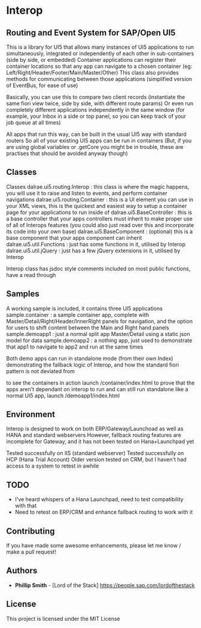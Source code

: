 # Interop 
## Routing and Event System for SAP/Open UI5

This is a library for UI5 that allows many instances of UI5 applications to run simultaneously, integrated or independently of each other in sub-containers (side by side, or embedded)
Container applications can register their container locations so that any app can navigate to a chosen container (eg: Left/Right/Header/Footer/Main/Master/Other)
This class also provides methods for communicating between those applications (simplified version of EventBus, for ease of use)

Basically, you can use this to compare two client records (instantiate the same fiori view twice, side by side, with different route params)
Or even run completely different applications independently in the same window (for example, your Inbox in a side or top panel, so you can keep track of your job queue at all times)

All apps that run this way, can be built in the usual UI5 way with standard routers
So all of your existing UI5 apps can be run in containers
(But, if you are using global variables or .getCore you might be in trouble, these are practises that should be avoided anyway though)

## Classes

Classes
dalrae.ui5.routing.Interop : this class is where the magic happens, you will use it to raise and listen to events, and perform container navigations
dalrae.ui5.routing.Container : this is a UI element you can use in your XML views, this is the quickest and easiest way to setup a container page for your applications to run inside of
dalrae.ui5.BaseController : this is a base controller that your apps controllers must inherit to make proper use of all of Interops features (you could also just read over this and incorporate its code into your own base)
dalrae.ui5.BaseComponent : (optional) this is a base component that your apps component can inherit
dalrae.ui5.util.Functions : just has some functions in it, utilised by Interop
dalrae.ui5.util.jQuery : just has a few jQuery extensions in it, utilised by Interop

Interop class has jsdoc style comments included on most public functions, have a read through

## Samples

A working sample is included, it contains three UI5 applications
sample.container : a sample container app, complete with Master/Detail/Right/Header/InnerRight panels for navigation, and the option for users to shift content between the Main and Right hand panels 
sample.demoapp1 : just a normal split app Master/Detail using a static json model for data
sample.demoapp2 : a nothing app, just used to demonstrate that app1 to navigate to app2 and run at the same times

Both demo apps can run in standalone mode (from their own Index)
demonstrating the fallback logic of Interop, and how the standard fiori pattern is not deviated from

to see the containers in action launch /container/index.html
to prove that the apps aren't dependant on interop to run and can still run standalone like a normal UI5 app, launch /demoapp1/index.html

## Environment

Interop is designed to work on both ERP/Gateway/Launchoad as well as HANA and standard webservers 
However, fallback routing features are incomplete for Gateway, and it has not been tested on Hana+Launchpad yet

Tested successfully on IIS (standard webserver)
Tested successfully on HCP (Hana Trial Account)
Older version tested on CRM, but I haven't had access to a system to retest in awhile

## TODO

- I've heard whispers of a Hana Launchpad, need to test compatibility with that
- Need to retest on ERP/CRM and enhance fallback routing to work with it

## Contributing

If you have made some awesome enhancements, please let me know / make a pull request!

## Authors

* **Phillip Smith** - [Lord of the Stack] https://people.sap.com/lordofthestack  

## License

This project is licensed under the MIT License

